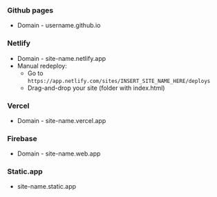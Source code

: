 ### Github pages
* Domain - username.github.io

### Netlify
* Domain - site-name.netlify.app
* Manual redeploy:
  * Go to `https://app.netlify.com/sites/INSERT_SITE_NAME_HERE/deploys`
  * Drag-and-drop your site (folder with index.html)

### Vercel
* Domain - site-name.vercel.app

### Firebase
* Domain - site-name.web.app

### Static.app
* site-name.static.app
